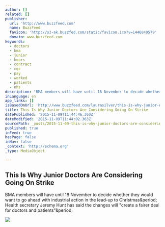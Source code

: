 ```yaml
---
author: []
related: []
publisher:
  url: 'http://www.buzzfeed.com'
  name: BuzzFeed
  favicon: 'http://s3-ak.buzzfed.com/static/favicon.ico?v=1446840579'
  domain: www.buzzfeed.com
keywords:
  - doctors
  - bma
  - junior
  - hours
  - contract
  - cqc
  - pay
  - worked
  - patients
  - nhs
description: 'BMA members will have until 18 November to decide whether they would want to go ahead with industrial action in the lead-up to Christmas. Health secretary Jeremy Hunt has said the changes will "create a fairer deal for doctors and patients".'
inLanguage: en
app_links: []
isBasedOnUrl: 'http://www.buzzfeed.com/laurasilver/this-is-why-junior-doctors-are-considering-strike-action#.hc2qpvpE5'
title: This Is Why Junior Doctors Are Considering Going On Strike
datePublished: '2015-11-09T11:44:46.360Z'
dateModified: '2015-11-09T11:44:02.363Z'
sourcePath: _posts/2015-11-09-this-is-why-junior-doctors-are-considering-going-on-strike.md
published: true
inFeed: true
hasPage: false
inNav: false
_context: 'http://schema.org'
_type: MediaObject

---
```

<article style=""><h1>This Is Why Junior Doctors Are Considering Going On Strike</h1><p>BMA members will have until 18 November to decide whether they would want to go ahead with industrial action in the lead-up to Christmas&amp;period; Health secretary Jeremy Hunt has said the changes will "create a fairer deal for doctors and patients"&amp;period;</p><img src="http://s3-static-ak.buzzfed.com/static/2015-11/6/6/campaign_images/webdr03/this-is-why-junior-doctors-are-considering-strike-2-31348-1446810762-5_dblbig.jpg" /></article>